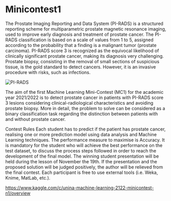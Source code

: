 # Minicontest1

The Prostate Imaging Reporting and Data System (PI-RADS) is a structured reporting scheme for multiparametric prostate magnetic resonance imaging, used to improve early diagnosis and treatment of prostate cancer. The PI-RADS classification is based on a scale of values from 1 to 5, assigned according to the probability that a finding is a malignant tumor (prostate carcinoma). PI-RADS score 3 is recognized as the equivocal likelihood of clinically significant prostate cancer, making its diagnosis very challenging. Prostate biopsy, consisting in the removal of small sections of suspicious tissue, is the gold standard to detect cancers. However, it is an invasive procedure with risks, such as infections.

![PI-RADS](https://user-images.githubusercontent.com/62296543/142722753-45f449ce-fd74-4fa2-b460-bb8281db3219.png)


The aim of the first Machine Learning Mini-Contest (MC1) for the academic year 2021/2022 is to detect prostate cancer in patients with PI-RADS score 3 lesions considering clinical-radiological characteristics and avoiding prostate biopsy. More in detail, the problem to solve can be considered as a binary classification task regarding the distinction between patients with and without prostate cancer.

Contest Rules
Each student has to predict if the patient has prostate cancer, realising one or more prediction model using data analysis and Machine Learning techniques. The performance measure to maximise is Accuracy. It is mandatory for the student who will achieve the best performance on the test dataset, to discuss the process steps followed in order to reach the development of the final model. The winning student presentation will be held during the lesson of November the 19th.
If the presentation and the proposed solution will be judged positively, the author will be relieved from the final contest.
Each participant is free to use external tools (i.e. Weka, Knime, MatLab, etc.).


https://www.kaggle.com/c/unina-machine-learning-2122-minicontest-n1/overview
